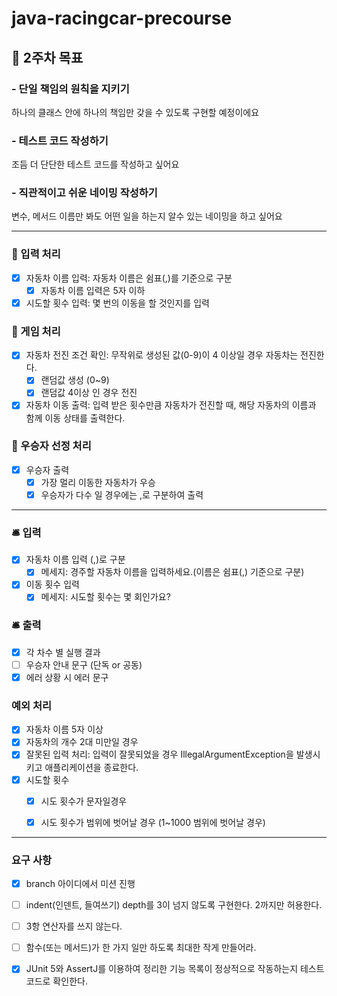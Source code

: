 # java-racingcar-precourse
## 📌 2주차 목표
###  - 단일 책임의 원칙을 지키기
하나의 클래스 안에 하나의 책임만 갖을 수 있도록 구현할 예정이에요
### - 테스트 코드 작성하기 
조듬 더 단단한 테스트 코드를 작성하고 싶어요
### -  직관적이고 쉬운 네이밍 작성하기
변수, 메서드 이름만 봐도 어떤 일을 하는지 알수 있는 네이밍을 하고 싶어요

----------------------------------------------------------------------------------------------------
### 💬 입력 처리
- [x] 자동차 이름 입력: 자동차 이름은 쉼표(,)를 기준으로 구분 
    - [x] 자동차 이름 입력은 5자 이하
- [x] 시도할 횟수 입력: 몇 번의 이동을 할 것인지를 입력
### 💬 게임 처리 
- [x] 자동차 전진 조건 확인: 무작위로 생성된 값(0-9)이 4 이상일 경우 자동차는 전진한다.
    - [x] 랜덤값 생성 (0~9)
    - [x] 랜덤값 4이상 인 경우 전진
- [x] 자동차 이동 출력: 입력 받은 횟수만큼 자동차가 전진할 때, 해당 자동차의 이름과 함께 이동 상태를 출력한다.
### 💬 우승자 선정 처리  
- [x] 우승자 출력
    - [x] 가장 멀리 이동한 자동차가 우승
    - [x] 우승자가 다수 일 경우에는 ,로 구분하여 출력
------------------
### 🛎️ 입력 
- [x] 자동차 이름 입력 (,)로 구분
    - [x] 메세지: 경주할 자동차 이름을 입력하세요.(이름은 쉼표(,) 기준으로 구분)
- [x] 이동 횟수 입력
    - [x] 메세지: 시도할 횟수는 몇 회인가요?
### 🛎️ 출력  
- [x] 각 차수 별 실행 결과
- [ ] 우승자 안내 문구 (단독 or 공동)
- [x] 에러 상황 시 에러 문구

### 예외 처리
- [x] 자동차 이름 5자 이상
- [x] 자동차의 개수 2대 미만일 경우
- [x] 잘못된 입력 처리: 입력이 잘못되었을 경우 IllegalArgumentException을 발생시키고 애플리케이션을 종료한다.
- [x] 시도할 횟수
    - [x] 시도 횟수가 문자일경우
    - [x] 시도 횟수가 범위에 벗어날 경우 (1~1000 범위에 벗어날 경우)


-----
### 요구 사항 
- [x] branch 아이디에서 미션 진행
- [ ] indent(인덴트, 들여쓰기) depth를 3이 넘지 않도록 구현한다. 2까지만 허용한다.
- [ ] 3항 연산자를 쓰지 않는다.
- [ ] 함수(또는 메서드)가 한 가지 일만 하도록 최대한 작게 만들어라.
- [x] JUnit 5와 AssertJ를 이용하여 정리한 기능 목록이 정상적으로 작동하는지 테스트 코드로 확인한다.





